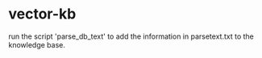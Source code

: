 # vector-kb
run the script 'parse_db_text' to add the information in parsetext.txt to the knowledge base.
